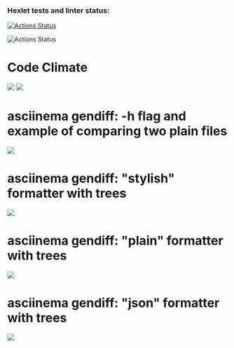 ### Hexlet tests and linter status:
[![Actions Status](https://github.com/Anxieye/python-project-50/workflows/hexlet-check/badge.svg)](https://github.com/Anxieye/python-project-50/actions)

![Actions Status](https://github.com/Anxieye/python-project-50/actions/workflows/test-coverage-lint.yml/badge.svg)

# Code Climate
<a href="https://codeclimate.com/github/Anxieye/python-project-50/maintainability"><img src="https://api.codeclimate.com/v1/badges/188b24689a96b9855249/maintainability" /></a>
<a href="https://codeclimate.com/github/Anxieye/python-project-50/test_coverage"><img src="https://api.codeclimate.com/v1/badges/188b24689a96b9855249/test_coverage" /></a>


# asciinema gendiff: -h flag and example of comparing two plain files 
<a href="https://asciinema.org/a/YKF8L8MMXDYe4QeM9Cp1VZakC" target="_blank"><img src="https://asciinema.org/a/YKF8L8MMXDYe4QeM9Cp1VZakC.svg" /></a>

# asciinema gendiff: "stylish" formatter with trees
<a href="https://asciinema.org/a/8JNNc1JOlxuiEFnagaMm8z5aE" target="_blank"><img src="https://asciinema.org/a/8JNNc1JOlxuiEFnagaMm8z5aE.svg" /></a>

# asciinema gendiff: "plain" formatter with trees
<a href="https://asciinema.org/a/yCWrsKxsURbafEcJHNZXCjObk" target="_blank"><img src="https://asciinema.org/a/yCWrsKxsURbafEcJHNZXCjObk.svg" /></a>

# asciinema gendiff: "json" formatter with trees
<a href="https://asciinema.org/a/KwLLop3rf97ysHqREwEksqDsX" target="_blank"><img src="https://asciinema.org/a/KwLLop3rf97ysHqREwEksqDsX.svg" /></a>